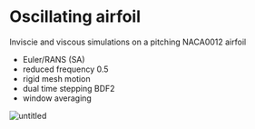 # Oscillating airfoil
Inviscie and viscous simulations on a pitching NACA0012 airfoil
- Euler/RANS (SA)
- reduced frequency 0.5
- rigid mesh motion
- dual time stepping BDF2
- window averaging 


![untitled](https://user-images.githubusercontent.com/38865415/137644730-92458637-2024-4877-aa2a-5007fb4dc2fc.png)
